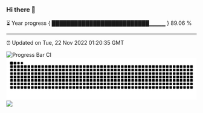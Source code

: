 ### Hi there 👋

⏳ Year progress { ██████████████████████████▁▁▁▁ } 89.06 %

---

⏰ Updated on Tue, 22 Nov 2022 01:20:35 GMT

![Progress Bar CI](https://github.com/liununu/liununu/workflows/Progress%20Bar%20CI/badge.svg)![](https://raw.githubusercontent.com/L1cardo/L1cardo/main/assets/github-contribution-grid-snake.svg)![](https://raw.githubusercontent.com/seesaws/seesaws/main/assets/github-contribution-grid-snake.svg)
